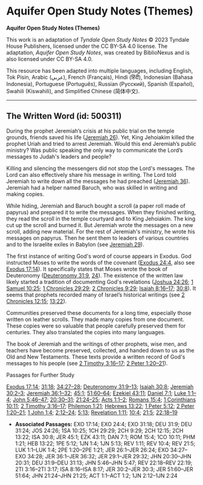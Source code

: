 # Aquifer Open Study Notes (Themes)

**Aquifer Open Study Notes (Themes)**

This work is an adaptation of *Tyndale Open Study Notes* © 2023 Tyndale House Publishers, licensed under the CC BY\-SA 4\.0 license. The adaptation, *Aquifer Open Study Notes*, was created by BiblioNexus and is also licensed under CC BY\-SA 4\.0\.

This resource has been adapted into multiple languages, including English, Tok Pisin, Arabic (عربي), French (Français), Hindi (हिंदी), Indonesian (Bahasa Indonesia), Portuguese (Português), Russian (Русский), Spanish (Español), Swahili (Kiswahili), and Simplified Chinese (简体中文).



--------------------------------

## The Written Word (id: 500311)

During the prophet Jeremiah’s crisis at his public trial on the temple grounds, friends saved his life ([Jeremiah 26](https://ref.ly/Jer26:1-Jer26:24)). Yet, King Jehoiakim killed the prophet Uriah and tried to arrest Jeremiah. Would this end Jeremiah’s public ministry? Was public speaking the only way to communicate the Lord’s messages to Judah's leaders and people?

Killing and silencing the messengers did not stop the Lord's messages. The Lord can also effectively share his message in writing. The Lord told Jeremiah to write down all the messages he had preached ([Jeremiah 36](https://ref.ly/Jer36:1-Jer36:32)). Jeremiah had a helper named Baruch, who was skilled in writing and making copies. 

While hiding, Jeremiah and Baruch bought a scroll (a paper roll made of papyrus) and prepared it to write the messages. When they finished writing, they read the scroll in the temple courtyard and to King Jehoiakim. The king cut up the scroll and burned it. But Jeremiah wrote the messages on a new scroll, adding new material. For the rest of Jeremiah's ministry, he wrote his messages on papyrus. Then he sent them to leaders of various countries and to the Israelite exiles in Babylon (see [Jeremiah 29](https://ref.ly/Jer29:1-Jer29:32)).

The first instance of writing God's word of course appears in Exodus. God instructed Moses to write the words of the covenant ([Exodus 24:4](https://ref.ly/Exod24:4), also see [Exodus 17:14](https://ref.ly/Exod17:14)). It specifically states that Moses wrote the book of Deuteronomy ([Deuteronomy 31:9](https://ref.ly/Deut31:9), [24](https://ref.ly/Deut31:24)). The existence of the written law likely started a tradition of documenting God's revelations ([Joshua 24:26](https://ref.ly/Josh24:26); [1 Samuel 10:25](https://ref.ly/1Sam10:25); [1 Chronicles 29:29](https://ref.ly/1Chr29:29); [2 Chronicles 9:29](https://ref.ly/2Chr9:29); [Isaiah 8:16–17](https://ref.ly/Isa8:16-Isa8:17); [30:8](https://ref.ly/Isa30:8)). It seems that prophets recorded many of Israel’s historical writings (see [2 Chronicles 12:15](https://ref.ly/2Chr12:15); [13:22](https://ref.ly/2Chr13:22)).

Communities preserved these documents for a long time, especially those written on leather scrolls. They made many copies from one document. These copies were so valuable that people carefully preserved them for centuries. They also translated the copies into many languages. 

The book of Jeremiah and the writings of other prophets, wise men, and teachers have become preserved, collected, and handed down to us as the Old and New Testaments. These texts provide a written record of God's messages to his people (see [2 Timothy 3:16–17](https://ref.ly/2Tim3:16-2Tim3:17); [2 Peter 1:20–21](https://ref.ly/2Pet1:20-2Pet1:21)).

Passages for Further Study

[Exodus 17:14](https://ref.ly/Exod17:14); [31:18](https://ref.ly/Exod31:18); [34:27–28](https://ref.ly/Exod34:27-Exod34:28); [Deuteronomy 31:9–13](https://ref.ly/Deut31:9-Deut31:13); [Isaiah 30:8](https://ref.ly/Isa30:8); [Jeremiah 30:2–3](https://ref.ly/Jer30:2-Jer30:3); [Jeremiah 36:1–32](https://ref.ly/Jer36:1-Jer36:32); [45:1](https://ref.ly/Jer45:1); [51:60–64](https://ref.ly/Jer51:60-Jer51:64); [Ezekiel 43:11](https://ref.ly/Ezek43:11); [Daniel 7:1](https://ref.ly/Dan7:1); [Luke 1:1–4](https://ref.ly/Luke1:1-Luke1:4); [John 5:46–47](https://ref.ly/John5:46-John5:47); [20:30–31](https://ref.ly/John20:30-John20:31); [21:24–25](https://ref.ly/John21:24-John21:25); [Acts 1:1–2](https://ref.ly/Acts1:1-Acts1:2); [Romans 15:4](https://ref.ly/Rom15:4); [1 Corinthians 10:11](https://ref.ly/1Cor10:11); [2 Timothy 3:16–17](https://ref.ly/2Tim3:16-2Tim3:17); [Philemon 1:21](https://ref.ly/Phlm1:21); [Hebrews 13:22](https://ref.ly/Heb13:22); [1 Peter 5:12](https://ref.ly/1Pet5:12); [2 Peter 1:20–21](https://ref.ly/2Pet1:20-2Pet1:21); [1 John 1:4](https://ref.ly/1John1:4); [2:12–24](https://ref.ly/1John2:12-1John2:24); [5:13](https://ref.ly/1John5:13); [Revelation 1:11](https://ref.ly/Rev1:11); [10:4](https://ref.ly/Rev10:4); [21:5](https://ref.ly/Rev21:5); [22:18–19](https://ref.ly/Rev22:18-Rev22:19)

* **Associated Passages:** EXO 17:14; EXO 24:4; EXO 31:18; DEU 31:9; DEU 31:24; JOS 24:26; 1SA 10:25; 1CH 29:29; 2CH 9:29; 2CH 12:15; 2CH 13:22; ISA 30:8; JER 45:1; EZK 43:11; DAN 7:1; ROM 15:4; 1CO 10:11; PHM 1:21; HEB 13:22; 1PE 5:12; 1JN 1:4; 1JN 5:13; REV 1:11; REV 10:4; REV 21:5; LUK 1:1–LUK 1:4; 2PE 1:20–2PE 1:21; JER 26:1–JER 26:24; EXO 34:27–EXO 34:28; JER 36:1–JER 36:32; JER 29:1–JER 29:32; JHN 20:30–JHN 20:31; DEU 31:9–DEU 31:13; JHN 5:46–JHN 5:47; REV 22:18–REV 22:19; 2TI 3:16–2TI 3:17; ISA 8:16–ISA 8:17; JER 30:2–JER 30:3; JER 51:60–JER 51:64; JHN 21:24–JHN 21:25; ACT 1:1–ACT 1:2; 1JN 2:12–1JN 2:24


